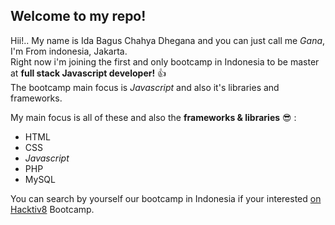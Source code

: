 ## Welcome to my repo!

Hii!.. My name is Ida Bagus Chahya Dhegana and you can just call me _Gana_, I'm From indonesia, Jakarta.   
Right now i'm joining the first and only bootcamp in Indonesia to be master at **full stack Javascript developer!** :+1:   
The bootcamp main focus is _Javascript_ and also it's libraries and frameworks.

My main focus is all of these and also the **frameworks & libraries** :sunglasses: :
 * HTML
 * CSS
 * _Javascript_
 * PHP
 * MySQL

You can search by yourself our bootcamp in Indonesia if your interested [on Hacktiv8](https://hacktiv8.com/) Bootcamp.